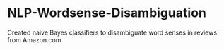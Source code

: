 # NLP-Wordsense-Disambiguation
Created naive Bayes classifiers to disambiguate word senses in reviews from Amazon.com
